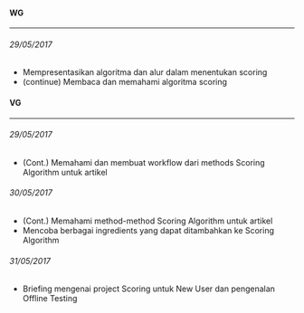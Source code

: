 #### WG
---
###### 29/05/2017
* Mempresentasikan algoritma dan alur dalam menentukan scoring
* (continue) Membaca dan memahami algoritma scoring


#### VG
---
###### 29/05/2017
* (Cont.) Memahami dan membuat workflow dari methods Scoring Algorithm untuk artikel

###### 30/05/2017
* (Cont.) Memahami method-method Scoring Algorithm untuk artikel
* Mencoba berbagai ingredients yang dapat ditambahkan ke Scoring Algorithm

###### 31/05/2017
* Briefing mengenai project Scoring untuk New User dan pengenalan Offline Testing
